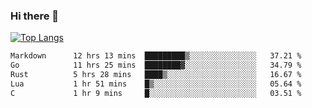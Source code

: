 ### Hi there 👋

<!--
**3Xpl0it3r/3Xpl0it3r** is a ✨ _special_ ✨ repository because its `README.md` (this file) appears on your GitHub profile.

Here are some ideas to get you started:

- 🔭 I’m currently working on ...
- 🌱 I’m currently learning ...
- 👯 I’m looking to collaborate on ...
- 🤔 I’m looking for help with ...
- 💬 Ask me about ...
- 📫 How to reach me: ...
- 😄 Pronouns: ...
- ⚡ Fun fact: ...
-->


[![Top Langs](https://github-readme-stats.vercel.app/api/top-langs/?username=3Xpl0it3r&layout=compact)](https://github.com/3Xpl0it3r/3Xpl0it3r)

<!--START_SECTION:waka-->

```txt
Markdown      12 hrs 13 mins  █████████▒░░░░░░░░░░░░░░░   37.21 %
Go            11 hrs 25 mins  ████████▓░░░░░░░░░░░░░░░░   34.79 %
Rust          5 hrs 28 mins   ████▒░░░░░░░░░░░░░░░░░░░░   16.67 %
Lua           1 hr 51 mins    █▒░░░░░░░░░░░░░░░░░░░░░░░   05.64 %
C             1 hr 9 mins     █░░░░░░░░░░░░░░░░░░░░░░░░   03.51 %
```

<!--END_SECTION:waka-->
